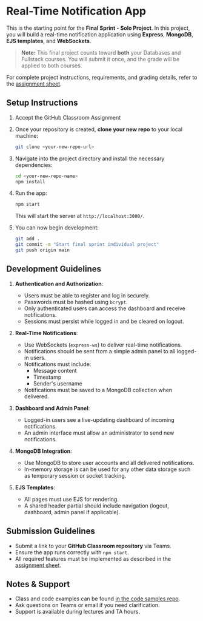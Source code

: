 # Real-Time Notification App

This is the starting point for the **Final Sprint - Solo Project**. In this project, you will build a real-time notification application using **Express**, **MongoDB**, **EJS templates**, and **WebSockets**.

> **Note:** This final project counts toward **both** your Databases and Fullstack courses. You will submit it once, and the grade will be applied to both courses.

For complete project instructions, requirements, and grading details, refer to the [assignment sheet](https://menglishca.github.io/keyin-course-notes/fullstack/sprints/final-solo/).

## Setup Instructions
1. Accept the GitHub Classroom Assignment
2. Once your repository is created, **clone your new repo** to your local machine:  
    ```bash
    git clone <your-new-repo-url>
    ```  
3. Navigate into the project directory and install the necessary dependencies:  
    ```bash
    cd <your-new-repo-name>
    npm install
    ```  
4. Run the app:
    ```bash
    npm start
    ```  
    This will start the server at `http://localhost:3000/`.  

5. You can now begin development:
   ```bash
   git add .
   git commit -m "Start final sprint individual project"
   git push origin main
   ```

## Development Guidelines

1. **Authentication and Authorization**:
   - Users must be able to register and log in securely.
   - Passwords must be hashed using `bcrypt`.
   - Only authenticated users can access the dashboard and receive notifications.
   - Sessions must persist while logged in and be cleared on logout.

2. **Real-Time Notifications**:
   - Use WebSockets (`express-ws`) to deliver real-time notifications.
   - Notifications should be sent from a simple admin panel to all logged-in users.
   - Notifications must include:
     - Message content
     - Timestamp
     - Sender's username
   - Notifications must be saved to a MongoDB collection when delivered.

3. **Dashboard and Admin Panel**:
   - Logged-in users see a live-updating dashboard of incoming notifications.
   - An admin interface must allow an administrator to send new notifications.

4. **MongoDB Integration**:
   - Use MongoDB to store user accounts and all delivered notifications.
   - In-memory storage is can be used for any other data storage such as temporary session or socket tracking.

5. **EJS Templates**:
   - All pages must use EJS for rendering.
   - A shared header partial should include navigation (logout, dashboard, admin panel if applicable).

## Submission Guidelines
- Submit a link to your **GitHub Classroom repository** via Teams.
- Ensure the app runs correctly with `npm start`.
- All required features must be implemented as described in the [assignment sheet](https://menglishca.github.io/keyin-course-notes/fullstack/sprints/final-solo/).

## Notes & Support
- Class and code examples can be found [in the code samples repo](https://github.com/menglishca/keyin-code-samples).
- Ask questions on Teams or email if you need clarification.
- Support is available during lectures and TA hours.

